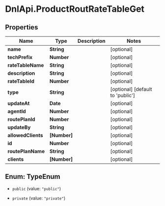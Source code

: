 # DnlApi.ProductRoutRateTableGet

## Properties
Name | Type | Description | Notes
------------ | ------------- | ------------- | -------------
**name** | **String** |  | [optional] 
**techPrefix** | **Number** |  | [optional] 
**rateTableName** | **String** |  | [optional] 
**description** | **String** |  | [optional] 
**rateTableId** | **Number** |  | [optional] 
**type** | **String** |  | [optional] [default to &#39;public&#39;]
**updateAt** | **Date** |  | [optional] 
**agentId** | **Number** |  | [optional] 
**routePlanId** | **Number** |  | [optional] 
**updateBy** | **String** |  | [optional] 
**allowedClients** | **[Number]** |  | [optional] 
**id** | **Number** |  | [optional] 
**routePlanName** | **String** |  | [optional] 
**clients** | **[Number]** |  | [optional] 


<a name="TypeEnum"></a>
## Enum: TypeEnum


* `public` (value: `"public"`)

* `private` (value: `"private"`)




